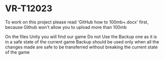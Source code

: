 # VR-T12023
To work on this project please read 'GitHub how to 100mb+.docx' first, because Github won't allow you to upload more than 100mb

On the files Unity you will find our game
Do not Use the Backup one as it is in a safe state of the current game
Backup should be used only when all the changes made are safe to be transferred without breaking the current state of the game
